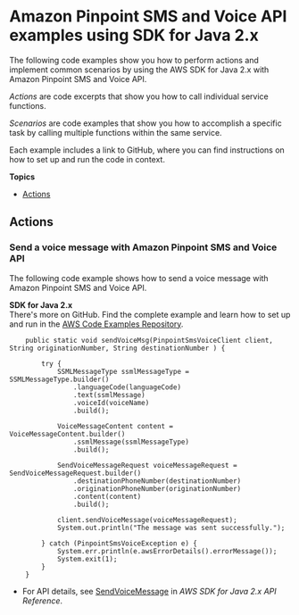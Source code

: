 # Amazon Pinpoint SMS and Voice API examples using SDK for Java 2\.x<a name="java_pinpoint-sms-voice_code_examples"></a>

The following code examples show you how to perform actions and implement common scenarios by using the AWS SDK for Java 2\.x with Amazon Pinpoint SMS and Voice API\.

*Actions* are code excerpts that show you how to call individual service functions\.

*Scenarios* are code examples that show you how to accomplish a specific task by calling multiple functions within the same service\.

Each example includes a link to GitHub, where you can find instructions on how to set up and run the code in context\.

**Topics**
+ [Actions](#actions)

## Actions<a name="actions"></a>

### Send a voice message with Amazon Pinpoint SMS and Voice API<a name="pinpoint-sms-voice_SendVoiceMessage_java_topic"></a>

The following code example shows how to send a voice message with Amazon Pinpoint SMS and Voice API\.

**SDK for Java 2\.x**  
 There's more on GitHub\. Find the complete example and learn how to set up and run in the [AWS Code Examples Repository](https://github.com/awsdocs/aws-doc-sdk-examples/tree/main/javav2/example_code/pinpoint#readme)\. 
  

```
    public static void sendVoiceMsg(PinpointSmsVoiceClient client, String originationNumber, String destinationNumber ) {

        try {
            SSMLMessageType ssmlMessageType = SSMLMessageType.builder()
                .languageCode(languageCode)
                .text(ssmlMessage)
                .voiceId(voiceName)
                .build();

            VoiceMessageContent content = VoiceMessageContent.builder()
                .ssmlMessage(ssmlMessageType)
                .build();

            SendVoiceMessageRequest voiceMessageRequest = SendVoiceMessageRequest.builder()
                .destinationPhoneNumber(destinationNumber)
                .originationPhoneNumber(originationNumber)
                .content(content)
                .build();

            client.sendVoiceMessage(voiceMessageRequest);
            System.out.println("The message was sent successfully.");

        } catch (PinpointSmsVoiceException e) {
            System.err.println(e.awsErrorDetails().errorMessage());
            System.exit(1);
        }
    }
```
+  For API details, see [SendVoiceMessage](https://docs.aws.amazon.com/goto/SdkForJavaV2/pinpoint-sms-voice-2018-09-05/SendVoiceMessage) in *AWS SDK for Java 2\.x API Reference*\. 